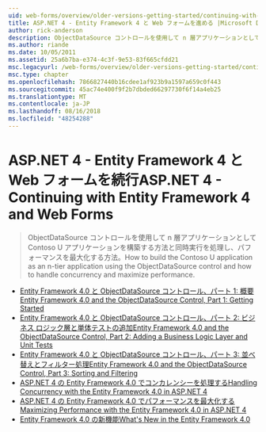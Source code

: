 ```yaml
---
uid: web-forms/overview/older-versions-getting-started/continuing-with-ef/index
title: ASP.NET 4 - Entity Framework 4 と Web フォームを進める |Microsoft Docs
author: rick-anderson
description: ObjectDataSource コントロールを使用して n 層アプリケーションとして Contoso U アプリケーションを構築する方法と同時実行を処理し、パフォーマンスを最大化する方法。
ms.author: riande
ms.date: 10/05/2011
ms.assetid: 25a6b7ba-e374-4c3f-9e53-83f665cfdd21
msc.legacyurl: /web-forms/overview/older-versions-getting-started/continuing-with-ef
msc.type: chapter
ms.openlocfilehash: 7866827440b16cdee1af923b9a1597a659c0f443
ms.sourcegitcommit: 45ac74e400f9f2b7dbded66297730f6f14a4eb25
ms.translationtype: MT
ms.contentlocale: ja-JP
ms.lasthandoff: 08/16/2018
ms.locfileid: "48254288"
---
```

<a name="aspnet-4---continuing-with-entity-framework-4-and-web-forms"></a><span data-ttu-id="6951b-103">ASP.NET 4 - Entity Framework 4 と Web フォームを続行</span><span class="sxs-lookup"><span data-stu-id="6951b-103">ASP.NET 4 - Continuing with Entity Framework 4 and Web Forms</span></span>
====================
> <span data-ttu-id="6951b-104">ObjectDataSource コントロールを使用して n 層アプリケーションとして Contoso U アプリケーションを構築する方法と同時実行を処理し、パフォーマンスを最大化する方法。</span><span class="sxs-lookup"><span data-stu-id="6951b-104">How to build the Contoso U application as an n-tier application using the ObjectDataSource control and how to handle concurrency and maximize performance.</span></span>


- [<span data-ttu-id="6951b-105">Entity Framework 4.0 と ObjectDataSource コントロール、パート 1: 概要</span><span class="sxs-lookup"><span data-stu-id="6951b-105">Entity Framework 4.0 and the ObjectDataSource Control, Part 1: Getting Started</span></span>](using-the-entity-framework-and-the-objectdatasource-control-part-1-getting-started.md)
- [<span data-ttu-id="6951b-106">Entity Framework 4.0 と ObjectDataSource コントロール、パート 2: ビジネス ロジック層と単体テストの追加</span><span class="sxs-lookup"><span data-stu-id="6951b-106">Entity Framework 4.0 and the ObjectDataSource Control, Part 2: Adding a Business Logic Layer and Unit Tests</span></span>](using-the-entity-framework-and-the-objectdatasource-control-part-2-adding-a-business-logic-layer-and-unit-tests.md)
- [<span data-ttu-id="6951b-107">Entity Framework 4.0 と ObjectDataSource コントロール、パート 3: 並べ替えとフィルター処理</span><span class="sxs-lookup"><span data-stu-id="6951b-107">Entity Framework 4.0 and the ObjectDataSource Control, Part 3: Sorting and Filtering</span></span>](using-the-entity-framework-and-the-objectdatasource-control-part-3-sorting-and-filtering.md)
- [<span data-ttu-id="6951b-108">ASP.NET 4 の Entity Framework 4.0 でコンカレンシーを処理する</span><span class="sxs-lookup"><span data-stu-id="6951b-108">Handling Concurrency with the Entity Framework 4.0 in ASP.NET 4</span></span>](handling-concurrency-with-the-entity-framework-in-an-asp-net-web-application.md)
- [<span data-ttu-id="6951b-109">ASP.NET 4 の Entity Framework 4.0 でパフォーマンスを最大化する</span><span class="sxs-lookup"><span data-stu-id="6951b-109">Maximizing Performance with the Entity Framework 4.0 in ASP.NET 4</span></span>](maximizing-performance-with-the-entity-framework-in-an-asp-net-web-application.md)
- [<span data-ttu-id="6951b-110">Entity Framework 4.0 の新機能</span><span class="sxs-lookup"><span data-stu-id="6951b-110">What's New in the Entity Framework 4.0</span></span>](what-s-new-in-the-entity-framework-4.md)
